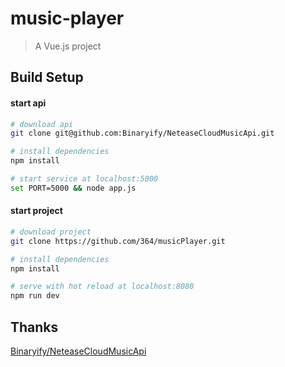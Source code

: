 # music-player

> A Vue.js project  

## Build Setup

#### start api
``` bash
# download api
git clone git@github.com:Binaryify/NeteaseCloudMusicApi.git

# install dependencies
npm install

# start service at localhost:5000
set PORT=5000 && node app.js
```

#### start project
```bash
# download project
git clone https://github.com/364/musicPlayer.git

# install dependencies
npm install

# serve with hot reload at localhost:8080
npm run dev
```

## Thanks

[Binaryify/NeteaseCloudMusicApi](https://github.com/Binaryify/NeteaseCloudMusicApi)